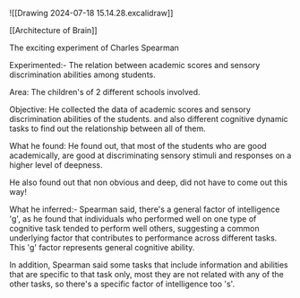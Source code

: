 ![[Drawing 2024-07-18 15.14.28.excalidraw]]


[[Architecture of Brain]]

The exciting experiment of Charles Spearman

Experimented:- The relation between academic scores and sensory discrimination abilities among students.

Area: The children's of 2 different schools involved.

Objective: He collected the data of academic scores and sensory discrimination abilities of the students. and also different cognitive dynamic tasks to find out the relationship between all of them.

What he found: 
He found out, that most of the students who are good academically, are good at discriminating sensory stimuli and responses on a higher level of deepness.

He also found out that non obvious and deep, did not have to come out this way!

What he inferred:- Spearman said, there's a general factor of intelligence 'g', as he found that individuals who performed well on one type of cognitive task tended to perform well others, suggesting a common underlying factor that contributes to performance across different tasks. This 'g' factor represents general cognitive ability.

In addition, Spearman said some tasks that include information and abilities that are specific to that task only, most they are not related with any of the other tasks, so there's a specific factor of intelligence too 's'.




